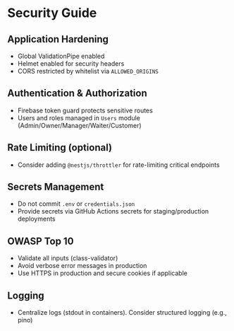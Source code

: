 # Security Guide

## Application Hardening
- Global ValidationPipe enabled
- Helmet enabled for security headers
- CORS restricted by whitelist via `ALLOWED_ORIGINS`

## Authentication & Authorization
- Firebase token guard protects sensitive routes
- Users and roles managed in `Users` module (Admin/Owner/Manager/Waiter/Customer)

## Rate Limiting (optional)
- Consider adding `@nestjs/throttler` for rate-limiting critical endpoints

## Secrets Management
- Do not commit `.env` or `credentials.json`
- Provide secrets via GitHub Actions secrets for staging/production deployments

## OWASP Top 10
- Validate all inputs (class-validator)
- Avoid verbose error messages in production
- Use HTTPS in production and secure cookies if applicable

## Logging
- Centralize logs (stdout in containers). Consider structured logging (e.g., pino)